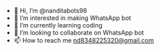 - 👋 Hi, I’m @nanditabots98
- 👀 I’m interested in making WhatsApp bot
- 🌱 I’m currently learning coding
- 💞️ I’m looking to collaborate on WhatsApp bot
- 📫 How to reach me nd8348225320@gmail.com

<!---
nanditabots98/nanditabots98 is a ✨ special ✨ repository because its `README.md` (this file) appears on your GitHub profile.
You can click the Preview link to take a look at your changes.
--->
